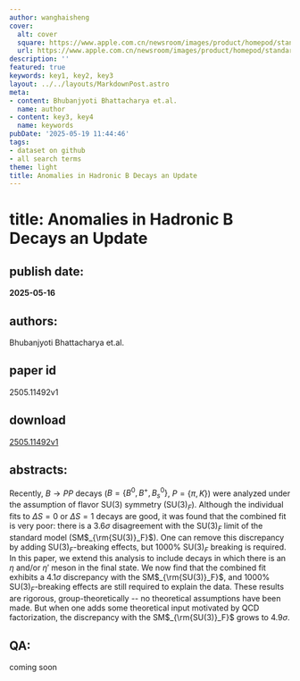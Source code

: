 ```yaml
---
author: wanghaisheng
cover:
  alt: cover
  square: https://www.apple.com.cn/newsroom/images/product/homepod/standard/Apple-HomePod-hero-230118_big.jpg.large_2x.jpg
  url: https://www.apple.com.cn/newsroom/images/product/homepod/standard/Apple-HomePod-hero-230118_big.jpg.large_2x.jpg
description: ''
featured: true
keywords: key1, key2, key3
layout: ../../layouts/MarkdownPost.astro
meta:
- content: Bhubanjyoti Bhattacharya et.al.
  name: author
- content: key3, key4
  name: keywords
pubDate: '2025-05-19 11:44:46'
tags:
- dataset on github
- all search terms
theme: light
title: Anomalies in Hadronic B Decays an Update
---
```


# title: Anomalies in Hadronic B Decays an Update 
## publish date: 
**2025-05-16** 
## authors: 
  Bhubanjyoti Bhattacharya et.al. 
## paper id
2505.11492v1
## download
[2505.11492v1](http://arxiv.org/abs/2505.11492v1)
## abstracts:
Recently, $B\to PP$ decays ($B = \{B^0, B^+, B_s^0\}$, $P = \{ \pi, K \}$) were analyzed under the assumption of flavor SU(3) symmetry (SU(3)$_F$). Although the individual fits to $\Delta S=0$ or $\Delta S=1$ decays are good, it was found that the combined fit is very poor: there is a $3.6\sigma$ disagreement with the SU(3)$_F$ limit of the standard model (SM$_{\rm{SU(3)}_F}$). One can remove this discrepancy by adding SU(3)$_F$-breaking effects, but 1000% SU(3)$_F$ breaking is required. In this paper, we extend this analysis to include decays in which there is an $\eta$ and/or $\eta'$ meson in the final state. We now find that the combined fit exhibits a $4.1\sigma$ discrepancy with the SM$_{\rm{SU(3)}_F}$, and 1000% SU(3)$_F$-breaking effects are still required to explain the data. These results are rigorous, group-theoretically -- no theoretical assumptions have been made. But when one adds some theoretical input motivated by QCD factorization, the discrepancy with the SM$_{\rm{SU(3)}_F}$ grows to $4.9\sigma$.
## QA:
coming soon
